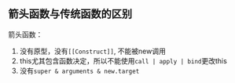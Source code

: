 
## 箭头函数与传统函数的区别
箭头函数：

1. 没有原型，没有`[[Construct]]`, 不能被new调用
2. this尤其包含函数决定，所以不能使用`call | apply | bind`更改this
3. 没有`super & arguments & new.target`